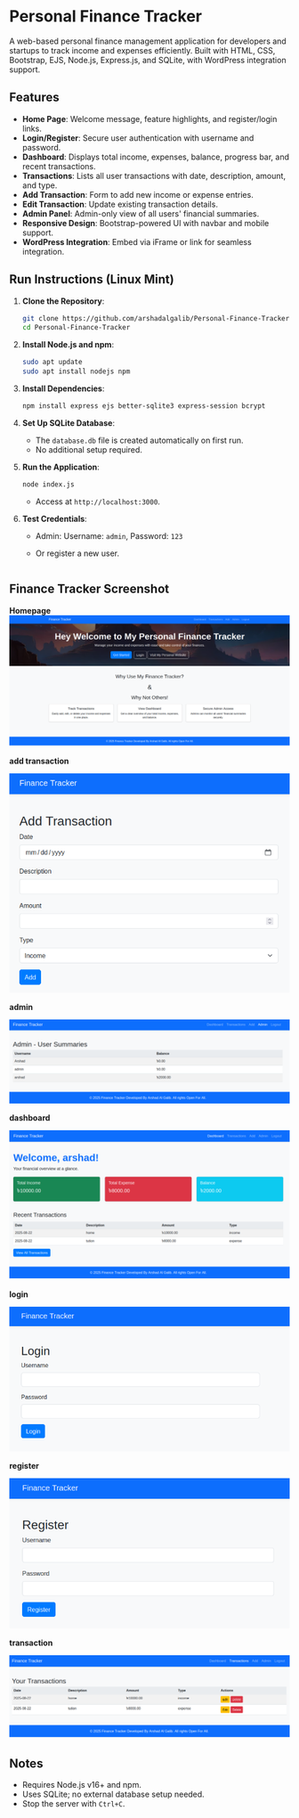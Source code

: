 # Personal Finance Tracker

A web-based personal finance management application for developers and startups to track income and expenses efficiently. Built with HTML, CSS, Bootstrap, EJS, Node.js, Express.js, and SQLite, with WordPress integration support.

## Features

- **Home Page**: Welcome message, feature highlights, and register/login links.
- **Login/Register**: Secure user authentication with username and password.
- **Dashboard**: Displays total income, expenses, balance, progress bar, and recent transactions.
- **Transactions**: Lists all user transactions with date, description, amount, and type.
- **Add Transaction**: Form to add new income or expense entries.
- **Edit Transaction**: Update existing transaction details.
- **Admin Panel**: Admin-only view of all users' financial summaries.
- **Responsive Design**: Bootstrap-powered UI with navbar and mobile support.
- **WordPress Integration**: Embed via iFrame or link for seamless integration.

## Run Instructions (Linux Mint)

1. **Clone the Repository**:
   ```bash
   git clone https://github.com/arshadalgalib/Personal-Finance-Tracker.git
   cd Personal-Finance-Tracker
   ```

2. **Install Node.js and npm**:
   ```bash
   sudo apt update
   sudo apt install nodejs npm
   ```

3. **Install Dependencies**:
   ```bash
   npm install express ejs better-sqlite3 express-session bcrypt
   ```

4. **Set Up SQLite Database**:
   - The `database.db` file is created automatically on first run.
   - No additional setup required.

5. **Run the Application**:
   ```bash
   node index.js
   ```
   - Access at `http://localhost:3000`.

6. **Test Credentials**:
   - Admin: Username: `admin`, Password: `123`
   - Or register a new user.

     ```

## Finance Tracker Screenshot

**Homepage**
![Homepage](https://github.com/arshadalgalib/Personal-Finance-Tracker/blob/main/images/Homepage.png)

**add transaction**

![add transaction](https://github.com/arshadalgalib/Personal-Finance-Tracker/blob/main/images/add%20transaction.png)

**admin**

![admin](https://github.com/arshadalgalib/Personal-Finance-Tracker/blob/main/images/admin.png)

**dashboard**

![dashboard](https://github.com/arshadalgalib/Personal-Finance-Tracker/blob/main/images/dashboard.png)

**login**

![login](https://github.com/arshadalgalib/Personal-Finance-Tracker/blob/main/images/login.png)

**register**

![register](https://github.com/arshadalgalib/Personal-Finance-Tracker/blob/main/images/register.png)

**transaction**

![transaction](https://github.com/arshadalgalib/Personal-Finance-Tracker/blob/main/images/transaction.png)


## Notes

- Requires Node.js v16+ and npm.
- Uses SQLite; no external database setup needed.
- Stop the server with `Ctrl+C`.
